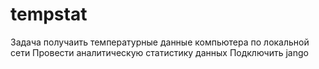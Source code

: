# tempstat
Задача получаить температурные данные компьютера по локальной сети
Провести аналитическую статистику данных
Подключить jango
